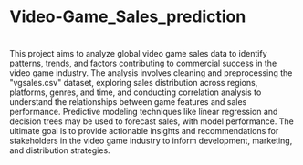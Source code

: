 # Video-Game_Sales_prediction
# 
This project aims to analyze global video game sales data to identify patterns, trends, and factors contributing to commercial success in the video game industry. The analysis involves cleaning and preprocessing the "vgsales.csv" dataset, exploring sales distribution across regions, platforms, genres, and time, and conducting correlation analysis to understand the relationships between game features and sales performance. Predictive modeling techniques like linear regression and decision trees may be used to forecast sales, with model performance. The ultimate goal is to provide actionable insights and recommendations for stakeholders in the video game industry to inform development, marketing, and distribution strategies.





